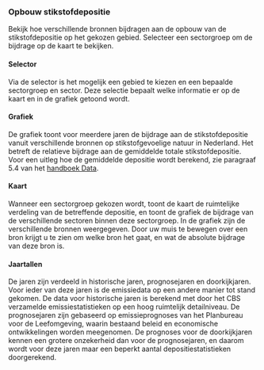 ### Opbouw stikstofdepositie

Bekijk hoe verschillende bronnen bijdragen aan de opbouw van de stikstofdepositie op het gekozen gebied. Selecteer een sectorgroep om de bijdrage op de kaart te bekijken.

#### Selector
Via de selector is het mogelijk een gebied te kiezen en een bepaalde sectorgroep en sector. Deze selectie bepaalt welke informatie er op de kaart en in de grafiek getoond wordt. 

#### Grafiek
De grafiek toont voor meerdere jaren de bijdrage aan de stikstofdepositie vanuit verschillende bronnen op stikstofgevoelige natuur in Nederland. Het betreft de relatieve bijdrage aan de gemiddelde totale stikstofdepositie. Voor een uitleg hoe de gemiddelde depositie wordt berekend, zie paragraaf 5.4 van het [handboek Data](https://www.aeriusproducten.nl/documenten).

#### Kaart 
Wanneer een sectorgroep gekozen wordt, toont de kaart de ruimtelijke verdeling van de betreffende depositie, en toont de grafiek de bijdrage van de verschillende sectoren binnen deze sectorgroep. In de grafiek zijn de verschillende bronnen weergegeven. Door uw muis te bewegen over een bron krijgt u te zien om welke bron het gaat, en wat de absolute bijdrage van deze bron is.

#### Jaartallen
De jaren zijn verdeeld in historische jaren, prognosejaren en doorkijkjaren. Voor ieder van deze jaren is de emissiedata op een andere manier tot stand gekomen. De data voor historische jaren is berekend met door het CBS verzamelde emissiestatistieken op een hoog ruimtelijk detailniveau. De prognosejaren zijn gebaseerd op emissieprognoses van het Planbureau voor de Leefomgeving, waarin bestaand beleid en economische ontwikkelingen worden meegenomen. De prognoses voor de doorkijkjaren kennen een grotere onzekerheid dan voor de prognosejaren, en daarom wordt voor deze jaren maar een beperkt aantal depositiestatistieken doorgerekend.
